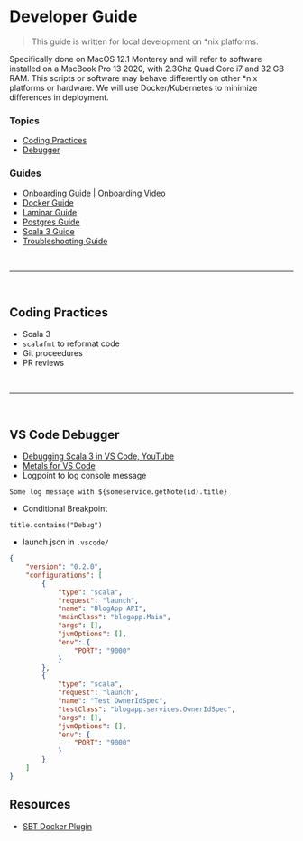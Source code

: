 # Developer Guide

> This guide is written for local development on *nix platforms. 

Specifically done on MacOS 12.1 Monterey and will refer to software installed on a MacBook Pro 13 2020, with 2.3Ghz Quad Core i7 and 32 GB RAM. This scripts or software may behave differently on other *nix platforms or hardware. We will use Docker/Kubernetes to minimize differences in deployment.

### Topics 
- [Coding Practices](#coding-practices)
- [Debugger](#vs-code-debugger)

### Guides
- [Onboarding Guide](onboarding-guide.md) | [Onboarding Video]()
- [Docker Guide](docker-guide.md)
- [Laminar Guide](laminar-guide.md)
- [Postgres Guide](postgres-guide.md)
- [Scala 3 Guide](scala-guide.md)
- [Troubleshooting Guide](troubleshooting-guide.md)

<br><hr><br>

## Coding Practices

- Scala 3 
- `scalafmt` to reformat code
- Git proceedures
- PR reviews 


<br><hr><br>

## VS Code Debugger

- [Debugging Scala 3 in VS Code, YouTube](https://www.youtube.com/watch?v=zX-t5E5hQh0)
- [Metals for VS Code](https://scalameta.org/metals/docs/editors/vscode/)
- Logpoint to log console message
```
Some log message with ${someservice.getNote(id).title}
``` 
- Conditional Breakpoint
```
title.contains("Debug")
```
- launch.json in `.vscode/`
```json
{
    "version": "0.2.0",
    "configurations": [
        {
            "type": "scala",
            "request": "launch",
            "name": "BlogApp API",
            "mainClass": "blogapp.Main",
            "args": [],
            "jvmOptions": [],
            "env": {
                "PORT": "9000"
            }
        },
        {
            "type": "scala",
            "request": "launch",
            "name": "Test OwnerIdSpec",
            "testClass": "blogapp.services.OwnerIdSpec",
            "args": [],
            "jvmOptions": [],
            "env": {
                "PORT": "9000"
            }
        }
    ]
}
```

## Resources

- [SBT Docker Plugin](https://www.scala-sbt.org/sbt-native-packager/formats/docker.html)
